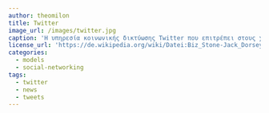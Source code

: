 ```yaml
---
author: theomilon
title: Twitter
image_url: /images/twitter.jpg
caption: 'Η υπηρεσία κοινωνικής δικτύωσης Twitter που επιτρέπει στους χρήστες του να στέλνουν και να διαβάζουν σύντομα μηνύματα (μέχρι 280 χαρακτήρες), τα οποία ονομάζονται tweets..'
license_url: 'https://de.wikipedia.org/wiki/Datei:Biz_Stone-Jack_Dorsey-20080118.jpg'
categories:
  - models
  - social-networking
tags:
  - twitter
  - news
  - tweets  
---
```

